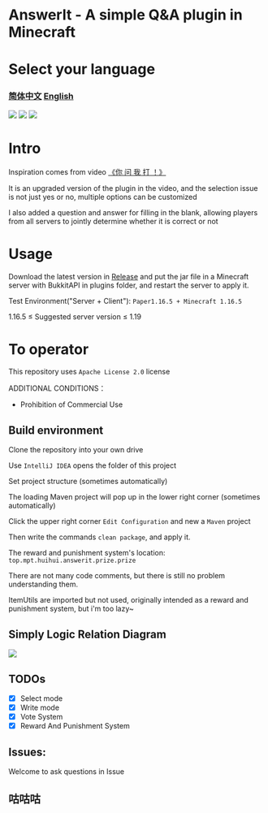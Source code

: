 # AnswerIt - A simple Q&A plugin in Minecraft

# Select your language

<h3><a href=".\README.md">简体中文</a> <a href=".\README_EN.md">English</a></h3>

![](https://img.shields.io/badge/Spigot%2FPaper-1.13%2B-orange)
![](https://img.shields.io/github/license/MinecraftProgrammingTeam/AnswerIt)
![](https://img.shields.io/badge/made%20in-MPT-important)

# Intro

Inspiration comes from video [《你 问 我 打 ！》](https://www.bilibili.com/video/BV13V4y1W7X6/)

It is an upgraded version of the plugin in the video, and the selection issue is not just yes or no, multiple options can be customized

I also added a question and answer for filling in the blank, allowing players from all servers to jointly determine whether it is correct or not

# Usage

Download the latest version in [Release](https://github.com/MinecraftProgrammingTeam/AnswerIt/releases/latest) and put the jar file in a Minecraft server with BukkitAPI in plugins folder, and restart the server to apply it.

Test Environment("Server + Client"): `Paper1.16.5 + Minecraft 1.16.5`

1.16.5 ≤ Suggested server version ≤ 1.19

# To operator

This repository uses  `Apache License 2.0` license

ADDITIONAL CONDITIONS：

- Prohibition of Commercial Use

## Build environment

Clone the repository into your own drive

Use `IntelliJ IDEA` opens the folder of this project

Set project structure (sometimes automatically)

The loading Maven project will pop up in the lower right corner (sometimes automatically)

Click the upper right corner `Edit Configuration` and new a `Maven` project

Then write the commands `clean package`, and apply it.

The reward and punishment system's location: `top.mpt.huihui.answerit.prize.prize`

There are not many code comments, but there is still no problem understanding them.

ItemUtils are imported but not used, originally intended as a reward and punishment system, but i'm too lazy~

## Simply Logic Relation Diagram

![](https://user-images.githubusercontent.com/64721484/214585912-42e1b229-573d-4269-adc0-1c85048b9b98.png)


## TODOs

- [x] Select mode 
- [x] Write mode 
- [x] Vote System
- [x] Reward And Punishment System

## Issues:

Welcome to ask questions in Issue

## 咕咕咕


